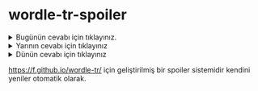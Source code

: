 # wordle-tr-spoiler

<details>
  <summary>Bugünün cevabı için tıklayınız.</summary>
  <br>
    <b> bazal </b>
</details>

<details>
  <summary>Yarının cevabı için tıklayınız</summary>
  <br>
   <b> yığma </b>
</details>

<details>
  <summary>Dünün cevabı için tıklayınız </summary>
  <br>
  <b> semen </b>
</details>

https://f.github.io/wordle-tr/ için geliştirilmiş bir spoiler sistemidir kendini yeniler otomatik olarak.

